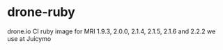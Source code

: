 # drone-ruby
drone.io CI ruby image for MRI 1.9.3, 2.0.0, 2.1.4, 2.1.5, 2.1.6 and 2.2.2 we use at Juicymo
